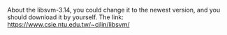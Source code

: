 About the libsvm-3.14, you could change it to the newest version, and you should download it by yourself.
The link: https://www.csie.ntu.edu.tw/~cjlin/libsvm/
